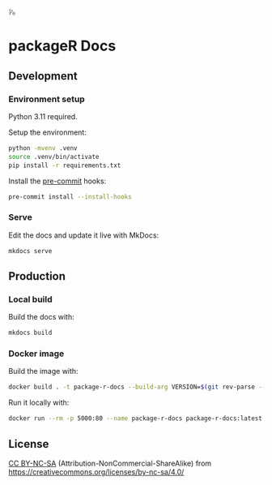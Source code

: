 <img src="https://raw.githubusercontent.com/versioneer-tech/package-r-design/main/logo.png" height="15"/>

# packageR Docs

## Development

### Environment setup

Python 3.11 required.

Setup the environment:

```bash
python -mvenv .venv
source .venv/bin/activate
pip install -r requirements.txt
```

Install the [pre-commit](https://pre-commit.com/) hooks:

```bash
pre-commit install --install-hooks
```

### Serve

Edit the docs and update it live with MkDocs:

```bash
mkdocs serve
```

## Production

### Local build

Build the docs with:

```bash
mkdocs build
```

### Docker image

Build the image with:

```bash
docker build . -t package-r-docs --build-arg VERSION=$(git rev-parse --short HEAD)
```

Run it locally with:

```bash
docker run --rm -p 5000:80 --name package-r-docs package-r-docs:latest
```

## License

[CC BY-NC-SA](LICENSE) (Attribution-NonCommercial-ShareAlike) from https://creativecommons.org/licenses/by-nc-sa/4.0/